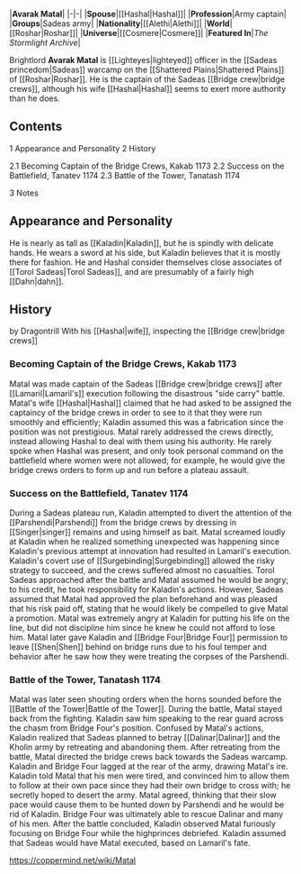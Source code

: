 |**Avarak Matal**|
|-|-|
|**Spouse**|[[Hashal\|Hashal]]|
|**Profession**|Army captain|
|**Groups**|Sadeas army|
|**Nationality**|[[Alethi\|Alethi]]|
|**World**|[[Roshar\|Roshar]]|
|**Universe**|[[Cosmere\|Cosmere]]|
|**Featured In**|*The Stormlight Archive*|

Brightlord **Avarak Matal** is [[Lighteyes\|lighteyed]] officer in the [[Sadeas princedom\|Sadeas]] warcamp on the [[Shattered Plains\|Shattered Plains]] of [[Roshar\|Roshar]]. He is the captain of the Sadeas [[Bridge crew\|bridge crews]], although his wife [[Hashal\|Hashal]] seems to exert more authority than he does.

## Contents

1 Appearance and Personality
2 History

2.1 Becoming Captain of the Bridge Crews, Kakab 1173
2.2 Success on the Battlefield, Tanatev 1174
2.3 Battle of the Tower, Tanatash 1174


3 Notes


## Appearance and Personality
He is nearly as tall as [[Kaladin\|Kaladin]], but he is spindly with delicate hands. He wears a sword at his side, but Kaladin believes that it is mostly there for fashion. He and Hashal consider themselves close associates of [[Torol Sadeas\|Torol Sadeas]], and are presumably of a fairly high [[Dahn\|dahn]].

## History
 by  Dragontrill  With his [[Hashal\|wife]], inspecting the [[Bridge crew\|bridge crews]]
### Becoming Captain of the Bridge Crews, Kakab 1173
Matal was made captain of the Sadeas [[Bridge crew\|bridge crews]] after [[Lamaril\|Lamaril's]] execution following the disastrous "side carry" battle. Matal's wife [[Hashal\|Hashal]] claimed that he had asked to be assigned the captaincy of the bridge crews in order to see to it that they were run smoothly and efficiently; Kaladin assumed this was a fabrication since the position was not prestigious.
Matal rarely addressed the crews directly, instead allowing Hashal to deal with them using his authority. He rarely spoke when Hashal was present, and only took personal command on the battlefield where women were not allowed; for example, he would give the bridge crews orders to form up and run before a plateau assault.

### Success on the Battlefield, Tanatev 1174
During a Sadeas plateau run, Kaladin attempted to divert the attention of the [[Parshendi\|Parshendi]] from the bridge crews by dressing in [[Singer\|singer]] remains and using himself as bait. Matal screamed loudly at Kaladin when he realized something unexpected was happening since Kaladin's previous attempt at innovation had resulted in Lamaril's execution. Kaladin's covert use of [[Surgebinding\|Surgebinding]] allowed the risky strategy to succeed, and the crews suffered almost no casualties. Torol Sadeas approached after the battle and Matal assumed he would be angry; to his credit, he took responsibility for Kaladin's actions. However, Sadeas assumed that Matal had approved the plan beforehand and was pleased that his risk paid off, stating that he would likely be compelled to give Matal a promotion. Matal was extremely angry at Kaladin for putting his life on the line, but did not discipline him since he knew he could not afford to lose him.
Matal later gave Kaladin and [[Bridge Four\|Bridge Four]] permission to leave [[Shen\|Shen]] behind on bridge runs due to his foul temper and behavior after he saw how they were treating the corpses of the Parshendi.

### Battle of the Tower, Tanatash 1174
Matal was later seen shouting orders when the horns sounded before the [[Battle of the Tower\|Battle of the Tower]]. During the battle, Matal stayed back from the fighting. Kaladin saw him speaking to the rear guard across the chasm from Bridge Four's position. Confused by Matal's actions, Kaladin realized that Sadeas planned to betray [[Dalinar\|Dalinar]] and the Kholin army by retreating and abandoning them.
After retreating from the battle, Matal directed the bridge crews back towards the Sadeas warcamp. Kaladin and Bridge Four lagged at the rear of the army, drawing Matal's ire. Kaladin told Matal that his men were tired, and convinced him to allow them to follow at their own pace since they had their own bridge to cross with; he secretly hoped to desert the army. Matal agreed, thinking that their slow pace would cause them to be hunted down by Parshendi and he would be rid of Kaladin. Bridge Four was ultimately able to rescue Dalinar and many of his men.
After the battle concluded, Kaladin observed Matal furiously focusing on Bridge Four while the highprinces debriefed. Kaladin assumed that Sadeas would have Matal executed, based on Lamaril's fate.



https://coppermind.net/wiki/Matal